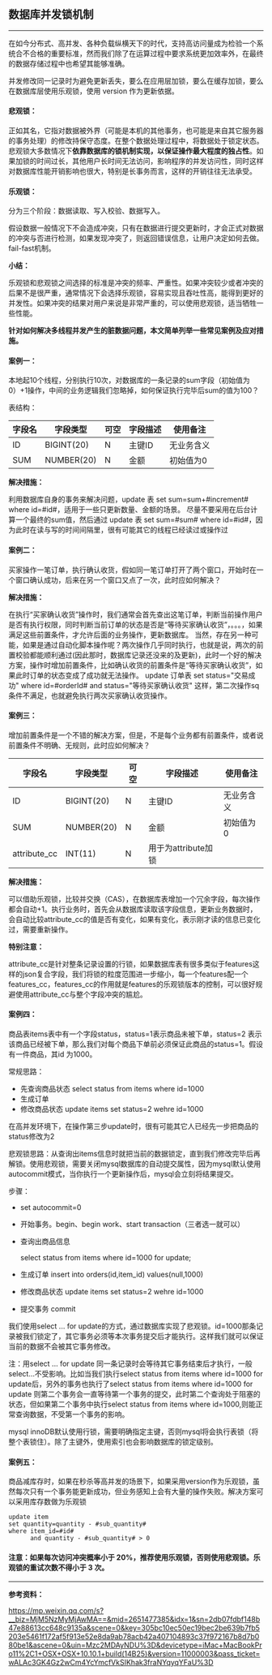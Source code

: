 ## 数据库并发锁机制

---


在如今分布式、高并发、各种负载纵横天下的时代，支持高访问量成为检验一个系统合不合格的重要标准，然而我们除了在运算过程中要求系统更加效率外，在最终的数据存储过程中也希望其能够准确。

并发修改同一记录时为避免更新丢失，要么在应用层加锁，要么在缓存加锁，要么在数据库层使用乐观锁，使用 version 作为更新依据。


#### 悲观锁：

正如其名，它指对数据被外界（可能是本机的其他事务，也可能是来自其它服务器的事务处理）的修改持保守态度。在整个数据处理过程中，将数据处于锁定状态。悲观锁大多数情况下**依靠数据库的锁机制实现，以保证操作最大程度的独占性**。如果加锁的时间过长，其他用户长时间无法访问，影响程序的并发访问性，同时这样对数据库性能开销影响也很大，特别是长事务而言，这样的开销往往无法承受。

#### 乐观锁：

分为三个阶段：数据读取、写入校验、数据写入。

假设数据一般情况下不会造成冲突，只有在数据进行提交更新时，才会正式对数据的冲突与否进行检测，如果发现冲突了，则返回错误信息，让用户决定如何去做。fail-fast机制。


**小结：**

乐观锁和悲观锁之间选择的标准是冲突的频率、严重性。如果冲突较少或者冲突的后果不是很严重，通常情况下会选择乐观锁，容易实现且吞吐性高，能得到更好的并发性。如果冲突的结果对用户来说是非常严重的，可以使用悲观锁，适当牺牲一些性能。


**针对如何解决多线程并发产生的脏数据问题，本文简单列举一些常见案例及应对措施。**

#### 案例一：

本地起10个线程，分别执行10次，对数据库的一条记录的sum字段（初始值为0）+1操作，中间的业务逻辑我们忽略掉，如何保证执行完毕后sum的值为100？


表结构：

|字段名|	字段类型	|可空|	字段描述	| 使用备注|
| --- | --- | --- | --- |---|
|ID	|BIGINT(20)|	N	|主键ID|	无业务含义|
|SUM|	NUMBER(20)|N	|金额	|初始值为0|

**解决措施：**

利用数据库自身的事务来解决问题，update 表 set sum=sum+#increment#   where id=#id#，适用于一些只更新数量、金额的场景。
尽量不要采用在后台计算一个最终的sum值，然后通过 update 表 set sum=#sum#  where id=#id#，因为此时在读与写的时间间隔里，很有可能其它的线程已经读过或操作过

#### 案例二：

买家操作一笔订单，执行确认收货，假如同一笔订单打开了两个窗口，开始时在一个窗口确认成功，后来在另一个窗口又点了一次，此时应如何解决？

**解决措施：**

在执行“买家确认收货”操作时，我们通常会首先查出这笔订单，判断当前操作用户是否有执行权限，同时判断当前订单的状态是否是“等待买家确认收货”，。。。，如果满足这些前置条件，才允许后面的业务操作，更新数据库。
当然，存在另一种可能，如果是通过自动化脚本操作呢？两次操作几乎同时执行，也就是说，两次的前置校验都能顺利通过(因此那时，数据库记录还没来的及更新)，此时一个好的解决方案，操作时增加前置条件，比如确认收货的前置条件是“等待买家确认收货”，如果此时订单的状态变成了成功就无法操作。
update 订单表 set  status="交易成功"  where id=#orderId# and status="等待买家确认收货"
这样，第二次操作sq条件不满足，也就避免执行两次买家确认收货操作。

#### 案例三：

增加前置条件是一个不错的解决方案，但是，不是每个业务都有前置条件，或者说前置条件不明确、无规则，此时应如何解决？


|字段名|	字段类型	|可空|	字段描述	| 使用备注|
| --- | --- | --- | --- |---|
|ID|	BIGINT(20)|	N	|主键ID|	无业务含义|
|SUM|	NUMBER(20)|	N	|金额| 初始值为0|
|attribute_cc|	INT(11)	| N	|用于为attribute加锁	|
 

**解决措施：**

可以借助乐观锁，比较并交换（CAS），在数据库表增加一个冗余字段，每次操作都会自动+1。执行业务时，首先会从数据库读取该字段信息，更新业务数据时，会自动比较attribute_cc的值是否有变化，如果有变化，表示刚才读的信息已变化过，需要重新操作。

**特别注意：**

attribute_cc是针对整条记录设置的行锁，如果数据库表有很多类似于features这样的json复合字段，我们将锁的粒度范围进一步缩小，每一个features配一个features_cc，features_cc的作用就是features的乐观锁版本的控制，可以很好规避使用attribute_cc与整个字段冲突的尴尬。


#### 案例四：

商品表items表中有一个字段status，status=1表示商品未被下单，status=2 表示该商品已经被下单，那么我们对每个商品下单前必须保证此商品的status=1。假设有一件商品，其id 为1000。

常规思路：

* 先查询商品状态  select status from items where id=1000
* 生成订单 
* 修改商品状态 update items set status=2 wehre id=1000

在高并发环境下，在操作第三步update时，很有可能其它人已经先一步把商品的status修改为2

悲观锁思路：从查询出items信息时就把当前的数据锁定，直到我们修改完毕后再解锁。使用悲观锁，需要关闭mysql数据库的自动提交属性，因为mysql默认使用autocommit模式，当你执行一个更新操作后，mysql会立刻将结果提交。

步骤：

* set autocommit=0
* 开始事务。begin、begin work、start transaction（三者选一就可以）
* 查询出商品信息

  select status from items where id=1000 for update;
* 生成订单 insert into orders(id,item_id) values(null,1000)
* 修改商品状态 update items set status=2 wehre id=1000
* 提交事务  commit 

我们使用select ... for update的方式，通过数据库实现了悲观锁。id=1000那条记录被我们锁定了，其它事务必须等本次事务提交后才能执行。这样我们就可以保证当前的数据不会被其它事务修改。

注：用select ... for update 同一条记录时会等待其它事务结束后才执行，一般select...不受影响。比如当我们执行select status from items where id=1000 for update后，另外的事务也执行了select status from items where id=1000 for update 则第二个事务会一直等待第一个事务的提交，此时第二个查询处于阻塞的状态，但如果第二个事务中执行select status from items where id=1000,则能正常查询数据，不受第一个事务的影响。

mysql innoDB默认使用行锁，需要明确指定主键，否则mysql将会执行表锁（将整个表锁住）。除了主键外，使用索引也会影响数据库的锁定级别。

#### 案例五：

商品减库存时，如果在秒杀等高并发的场景下，如果采用version作为乐观锁，虽然每次只有一个事务能更新成功，但业务感知上会有大量的操作失败。解决方案可以采用库存数做为乐观锁

```
update item
set quantity=quantity - #sub_quantity#
where item_id=#id# 
	  and quantity - #sub_quantity# > 0

```

#### 注意：如果每次访问冲突概率小于 20%，推荐使用乐观锁，否则使用悲观锁。乐观锁的重试次数不得小于 3 次。

---
**参考资料：**

https://mp.weixin.qq.com/s?__biz=MjM5NzMyMjAwMA==&mid=2651477385&idx=1&sn=2db07fdbf148b47e88613cc648c9135a&scene=0&key=305bc10ec50ec19bec2be639b7fb5203e5461f172af5f913e52e8da9ab78acb42a407104893c37f972167b8d7b080be1&ascene=0&uin=Mzc2MDAyNDU%3D&devicetype=iMac+MacBookPro11%2C1+OSX+OSX+10.10.1+build(14B25)&version=11000003&pass_ticket=wALAc3GK4Gz2wCm4YcYmcfVkSIKhak3fraNYqyqYFaU%3D